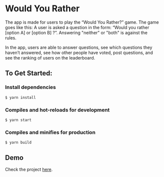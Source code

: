 # Would You Rather

The app is made for users to play the “Would You Rather?” game. The game goes like this: A user is asked a question in the form: “Would you rather [option A] or [option B] ?”. Answering "neither" or "both" is against the rules.

In the app, users are able to answer questions, see which questions they haven’t answered, see how other people have voted, post questions, and see the ranking of users on the leaderboard.

## To Get Started:

### Install dependencies

```
$ yarn install
```

### Compiles and hot-reloads for development

```
$ yarn start
```

### Compiles and minifies for production

```
$ yarn build
```

## Demo

Check the project [here](https://seliana-would-you-rather.netlify.app).
